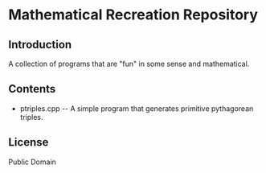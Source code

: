 Mathematical Recreation Repository
==================================


Introduction
------------

A collection of programs that are "fun" in some sense and mathematical.
 

Contents
--------

* ptriples.cpp -- A simple program that generates primitive pythagorean triples.


License
-------

Public Domain

